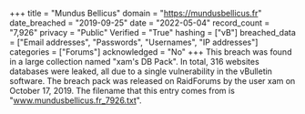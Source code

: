 +++
title = "Mundus Bellicus"
domain = "https://mundusbellicus.fr"
date_breached = "2019-09-25"
date = "2022-05-04"
record_count = "7,926"
privacy = "Public"
Verified = "True"
hashing = ["vB"]
breached_data = ["Email addresses", "Passwords", "Usernames", "IP addresses"]
categories = ["Forums"]
acknowledged = "No"
+++
This breach was found in a large collection named "xam's DB Pack". In total, 316 websites databases were leaked, all due to a single vulnerability in the vBulletin software. The breach pack was released on RaidForums by the user xam on October 17, 2019. The filename that this entry comes from is "www.mundusbellicus.fr_7926.txt".
